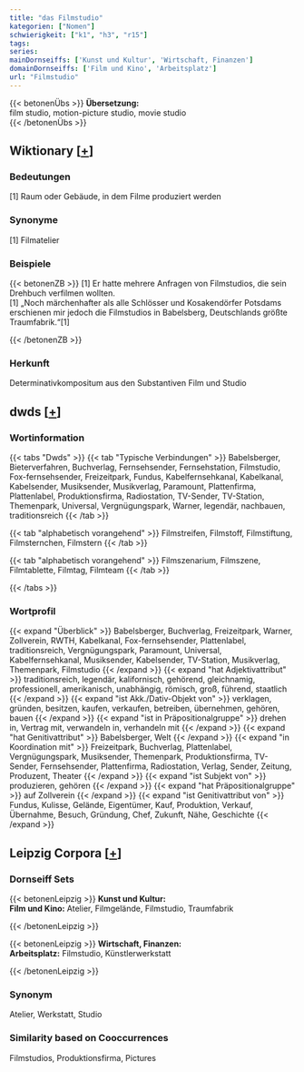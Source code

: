 ```yaml
---
title: "das Filmstudio"
kategorien: ["Nomen"]
schwierigkeit: ["k1", "h3", "r15"]
tags:
series:
mainDornseiffs: ['Kunst und Kultur', 'Wirtschaft, Finanzen']
domainDornseiffs: ['Film und Kino', 'Arbeitsplatz']
url: "Filmstudio"
---
```


{{< betonenÜbs >}}
**Übersetzung:**  
film studio, motion-picture studio, movie studio  
{{< /betonenÜbs >}}

## Wiktionary [[+](https://de.wiktionary.org/wiki/Filmstudio)]

### Bedeutungen
[1] Raum oder Gebäude, in dem Filme produziert werden  

### Synonyme
[1] Filmatelier  

### Beispiele
{{< betonenZB >}}
[1] Er hatte mehrere Anfragen von Filmstudios, die sein Drehbuch verfilmen wollten.  
[1] „Noch märchenhafter als alle Schlösser und Kosakendörfer Potsdams erschienen mir jedoch die Filmstudios in Babelsberg, Deutschlands größte Traumfabrik.“[1]  

{{< /betonenZB >}}
### Herkunft
Determinativkompositum aus den Substantiven Film und Studio  



## dwds [[+](https://www.dwds.de/wb/Filmstudio)]

### Wortinformation
{{< tabs "Dwds" >}}
{{< tab "Typische Verbindungen" >}}
Babelsberger, Bieterverfahren, Buchverlag, Fernsehsender, Fernsehstation, Filmstudio, Fox-fernsehsender, Freizeitpark, Fundus, Kabelfernsehkanal, Kabelkanal, Kabelsender, Musiksender, Musikverlag, Paramount, Plattenfirma, Plattenlabel, Produktionsfirma, Radiostation, TV-Sender, TV-Station, Themenpark, Universal, Vergnügungspark, Warner, legendär, nachbauen, traditionsreich
{{< /tab >}}

{{< tab "alphabetisch vorangehend" >}}
Filmstreifen, Filmstoff, Filmstiftung, Filmsternchen, Filmstern
{{< /tab >}}

{{< tab "alphabetisch vorangehend" >}}
Filmszenarium, Filmszene, Filmtablette, Filmtag, Filmteam
{{< /tab >}}

{{< /tabs >}}

### Wortprofil
{{< expand "Überblick" >}} Babelsberger, Buchverlag, Freizeitpark, Warner, Zollverein, RWTH, Kabelkanal, Fox-fernsehsender, Plattenlabel, traditionsreich, Vergnügungspark, Paramount, Universal, Kabelfernsehkanal, Musiksender, Kabelsender, TV-Station, Musikverlag, Themenpark, Filmstudio {{< /expand >}}
{{< expand "hat Adjektivattribut" >}} traditionsreich, legendär, kalifornisch, gehörend, gleichnamig, professionell, amerikanisch, unabhängig, römisch, groß, führend, staatlich {{< /expand >}}
{{< expand "ist Akk./Dativ-Objekt von" >}} verklagen, gründen, besitzen, kaufen, verkaufen, betreiben, übernehmen, gehören, bauen {{< /expand >}}
{{< expand "ist in Präpositionalgruppe" >}} drehen in, Vertrag mit, verwandeln in, verhandeln mit {{< /expand >}}
{{< expand "hat Genitivattribut" >}} Babelsberger, Welt {{< /expand >}}
{{< expand "in Koordination mit" >}} Freizeitpark, Buchverlag, Plattenlabel, Vergnügungspark, Musiksender, Themenpark, Produktionsfirma, TV-Sender, Fernsehsender, Plattenfirma, Radiostation, Verlag, Sender, Zeitung, Produzent, Theater {{< /expand >}}
{{< expand "ist Subjekt von" >}} produzieren, gehören {{< /expand >}}
{{< expand "hat Präpositionalgruppe" >}} auf Zollverein {{< /expand >}}
{{< expand "ist Genitivattribut von" >}} Fundus, Kulisse, Gelände, Eigentümer, Kauf, Produktion, Verkauf, Übernahme, Besuch, Gründung, Chef, Zukunft, Nähe, Geschichte {{< /expand >}}

## Leipzig Corpora [[+](https://corpora.uni-leipzig.de/en/res?word=Filmstudio&corpusId=deu_newscrawl-public_2018)]

### Dornseiff Sets
{{< betonenLeipzig >}}
**Kunst und Kultur:**  
**Film und Kino:** Atelier, Filmgelände, Filmstudio, Traumfabrik  

{{< /betonenLeipzig >}}


{{< betonenLeipzig >}}
**Wirtschaft, Finanzen:**  
**Arbeitsplatz:** Filmstudio, Künstlerwerkstatt  

{{< /betonenLeipzig >}}

### Synonym
Atelier, Werkstatt, Studio


### Similarity based on Cooccurrences
Filmstudios, Produktionsfirma, Pictures

